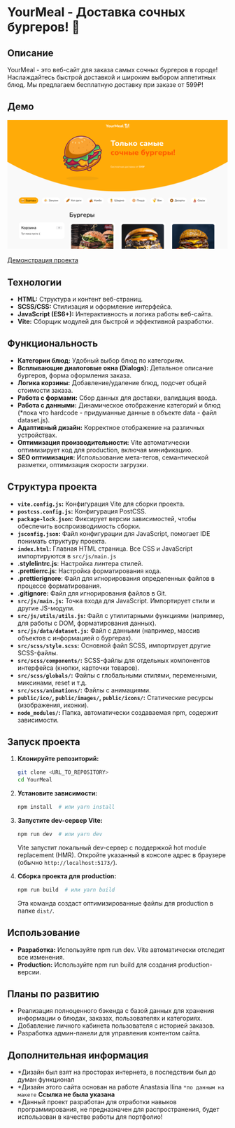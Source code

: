 # YourMeal - Доставка сочных бургеров! 🍔

## Описание

YourMeal - это веб-сайт для заказа самых сочных бургеров в городе! Наслаждайтесь быстрой доставкой и широким выбором аппетитных блюд.  Мы предлагаем бесплатную доставку при заказе от 599₽!

## Демо

<img src="./public/readme/preview.png" alt="Preview проекта" width="700">

[Демонстрация проекта]()

## Технологии

*   **HTML:** Структура и контент веб-страниц.
*   **SCSS/CSS:** Стилизация и оформление интерфейса.
*   **JavaScript (ES6+):**  Интерактивность и логика работы веб-сайта.
*   **Vite:** Сборщик модулей для быстрой и эффективной разработки.

## Функциональность

*   **Категории блюд:**  Удобный выбор блюд по категориям.
*   **Всплывающие диалоговые окна (Dialogs):**  Детальное описание бургеров, форма оформления заказа.
*   **Логика корзины:** Добавление/удаление блюд, подсчет общей стоимости заказа.
*   **Работа с формами:**  Сбор данных для доставки, валидация ввода.
*   **Работа с данными:**  Динамическое отображение категорий и блюд (*пока что hardcode - придуманные данные в объекте data - файл dataset.js).
*   **Адаптивный дизайн:**  Корректное отображение на различных устройствах.
*   **Оптимизация производительности:**  Vite автоматически оптимизирует код для production, включая минификацию.
*   **SEO оптимизация:**  Использование мета-тегов, семантической разметки, оптимизация скорости загрузки.

## Структура проекта

*   **`vite.config.js`:** Конфигурация Vite для сборки проекта.
*   **`postcss.config.js`:** Конфигурация PostCSS.
*   **`package-lock.json`:**  Фиксирует версии зависимостей, чтобы обеспечить воспроизводимость сборки.
*   **`jsconfig.json`:**  Файл конфигурации для JavaScript, помогает IDE понимать структуру проекта.
*   **`index.html`:**  Главная HTML страница.  Все CSS и JavaScript импортируются в `src/js/main.js`
*   **.stylelintrc.js**: Настройка линтера стилей.
*   **.prettierrc.js**: Настройка форматирования кода.
*   **.prettierignore**: Файл для игнорирования определенных файлов в процессе форматирования.
*   **.gitignore:** Файл для игнорирования файлов в Git.
*   **`src/js/main.js`:** Точка входа для JavaScript. Импортирует стили и другие JS-модули.
*   **`src/js/utils/utils.js`:**  Файл с утилитарными функциями (например, для работы с DOM, форматирования данных).
*   **`src/js/data/dataset.js`:**  Файл с данными (например, массив объектов с информацией о бургерах).
*   **`src/scss/style.scss`:**  Основной файл SCSS, импортирует другие SCSS-файлы.
*   **`src/scss/components/`:**  SCSS-файлы для отдельных компонентов интерфейса (кнопки, карточки товаров).
*   **`src/scss/globals/`:**  Файлы с глобальными стилями, переменными, миксинами, reset и т.д.
*   **`src/scss/animations/`:** Файлы с анимациями.
*   **`public/ico/`, `public/images/`, `public/icons/`:** Статические ресурсы (изображения, иконки).
*   **`node_modules/`:**  Папка, автоматически создаваемая npm, содержит зависимости.

## Запуск проекта

1.  **Клонируйте репозиторий:**

    ```bash
    git clone <URL_TO_REPOSITORY>
    cd YourMeal
    ```

2.  **Установите зависимости:**

    ```bash
    npm install  # или yarn install
    ```

3.  **Запустите dev-сервер Vite:**

    ```bash
    npm run dev  # или yarn dev
    ```

    Vite запустит локальный dev-сервер с поддержкой hot module replacement (HMR).  Откройте указанный в консоле адрес в браузере (обычно `http://localhost:5173/`).

4.  **Сборка проекта для production:**

    ```bash
    npm run build  # или yarn build
    ```

    Эта команда создаст оптимизированные файлы для production в папке `dist/`.

## Использование

*   **Разработка:** Используйте npm run dev. Vite автоматически отследит все изменения.
*   **Production:** Используйте npm run build для создания production-версии.

## Планы по развитию

*   Реализация полноценного бэкенда с базой данных для хранения информации о блюдах, заказах, пользователях и категориях.
*   Добавление личного кабинета пользователя с историей заказов.
*   Разработка админ-панели для управления контентом сайта.

## Дополнительная информация

*   *Дизайн был взят на просторах интернета, в последствии был до думан функционал
*   *Дизайн этого сайта основан на работе Anastasia Ilina `*по данным на макете` **Ссылка не была указана**
*   *Данный проект разработан для отработки навыков программирования, не предназначен для распространения, будет использован в качестве работы для портфолио!